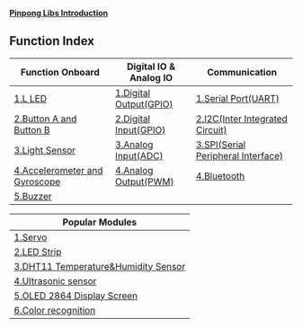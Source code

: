 **[Pinpong Libs Introduction](wiki/LanguageReference/Part2PinPong/introduction.md)**  
## Function Index

| Function Onboard | Digital IO & Analog IO | Communication |
| --- | --- | --- |
| [1.L LED](FunctionOnboard/1_L_LED_.md) | [1.Digital Output(GPIO)](DigitalIOAndAnlogIO/1_Digital_Output_GPIO_.md) | [1.Serial Port(UART)](Communication/1_Serial_Port_UART_.md) |
| [2.Button A and Button B](FunctionOnboard/2_Button_A_and_Button_B.md) | [2.Digital Input(GPIO)](DigitalIOAndAnlogIO/2_Digital_Input_GPIO_.md) | [2.I2C(Inter Integrated Circuit)](Communication/2_I2C_Inter_Integrated_Circuit_.md) |
| [3.Light Sensor](FunctionOnboard/3_Light_Sensor.md) | [3.Analog Input(ADC)](DigitalIOAndAnlogIO/3_Analog_Input_ADC_.md) | [3.SPI(Serial Peripheral Interface)](Communication/3_SPI_Serial_Peripheral_Interface_.md) |
| [4.Accelerometer and Gyroscope](FunctionOnboard/4_Accelerometer_and_Gyroscope.md) | [4.Analog Output(PWM)](DigitalIOAndAnlogIO/4_Analog_Output_PWM_.md) | [4.Bluetooth](Communication/4_Bluetooth.md) |
| [5.Buzzer](FunctionOnboard/5_Buzzer.md) | | |

| Popular Modules |
| --- |
| [1.Servo](PopularModules/3_Servo.md) |
| [2.LED Strip](PopularModules/4_LED_Strip.md) |
| [3.DHT11 Temperature&Humidity Sensor](PopularModules/1_DHT11_Temperature_Humidity_Sensor.md) |
| [4.Ultrasonic sensor](PopularModules/2_Ultrasonic_sensor.md) |
| [5.OLED 2864 Display Screen](PopularModules/5_OLED_2864_Display_Screen.md) |
| [6.Color recognition](PopularModules/6_Color_recognition.md) |
